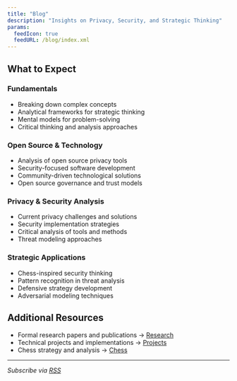 ```yaml
---
title: "Blog"
description: "Insights on Privacy, Security, and Strategic Thinking"
params:
  feedIcon: true
  feedURL: /blog/index.xml
---
```


## What to Expect

### Fundamentals
- Breaking down complex concepts
- Analytical frameworks for strategic thinking
- Mental models for problem-solving
- Critical thinking and analysis approaches

### Open Source & Technology
- Analysis of open source privacy tools
- Security-focused software development
- Community-driven technological solutions
- Open source governance and trust models

### Privacy & Security Analysis
- Current privacy challenges and solutions
- Security implementation strategies
- Critical analysis of tools and methods
- Threat modeling approaches

### Strategic Applications
- Chess-inspired security thinking
- Pattern recognition in threat analysis
- Defensive strategy development
- Adversarial modeling techniques

## Additional Resources
- Formal research papers and publications → [Research](/research/)
- Technical projects and implementations → [Projects](/projects/)
- Chess strategy and analysis → [Chess](/chess/)

---

*Subscribe via [RSS](/blog/index.xml)*
